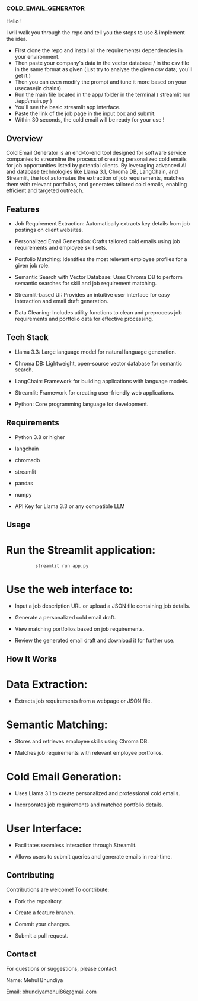 ### COLD_EMAIL_GENERATOR

Hello !

I will walk you through the repo and tell you the steps to use & implement the idea.


- First clone the repo and install all the requirements/ dependencies in your environment.
- Then paste your company's data in the vector database / in the csv file in the same format as given (just try to analyse the given csv data; you'll get it.)
- Then you can even modify the prompt and tune it more based on your usecase(in chains).
- Run the main file located in the app/ folder in the terminal ( streamlit run .\app\main.py )
- You'll see the basic streamlit app interface.
- Paste the link of the job page in the input box and submit.
- Within 30 seconds, the cold email will be ready for your use !

## Overview

Cold Email Generator is an end-to-end tool designed for software service companies to streamline the process of creating personalized cold emails for job opportunities listed by potential clients. By leveraging advanced AI and database technologies like Llama 3.1, Chroma DB, LangChain, and Streamlit, the tool automates the extraction of job requirements, matches them with relevant portfolios, and generates tailored cold emails, enabling efficient and targeted outreach.

## Features

- Job Requirement Extraction: Automatically extracts key details from job postings on client websites.

- Personalized Email Generation: Crafts tailored cold emails using job requirements and employee skill sets.

- Portfolio Matching: Identifies the most relevant employee profiles for a given job role.

- Semantic Search with Vector Database: Uses Chroma DB to perform semantic searches for skill and job requirement matching.

- Streamlit-based UI: Provides an intuitive user interface for easy interaction and email draft generation.

- Data Cleaning: Includes utility functions to clean and preprocess job requirements and portfolio data for effective processing.

## Tech Stack

- Llama 3.3: Large language model for natural language generation.

- Chroma DB: Lightweight, open-source vector database for semantic search.

- LangChain: Framework for building applications with language models.

- Streamlit: Framework for creating user-friendly web applications.

- Python: Core programming language for development.

## Requirements

- Python 3.8 or higher

- langchain

- chromadb

- streamlit

- pandas

- numpy

- API Key for Llama 3.3 or any compatible LLM

## Usage

# Run the Streamlit application:
               streamlit run app.py

# Use the web interface to:

- Input a job description URL or upload a JSON file containing job details.

- Generate a personalized cold email draft.

- View matching portfolios based on job requirements.

- Review the generated email draft and download it for further use.

## How It Works

 # Data Extraction:
 - Extracts job requirements from a webpage or JSON file.

 # Semantic Matching:

- Stores and retrieves employee skills using Chroma DB.

- Matches job requirements with relevant employee portfolios.

# Cold Email Generation:

- Uses Llama 3.1 to create personalized and professional cold emails.

- Incorporates job requirements and matched portfolio details.

# User Interface:

- Facilitates seamless interaction through Streamlit.

- Allows users to submit queries and generate emails in real-time.

## Contributing

 Contributions are welcome! To contribute:

- Fork the repository.

- Create a feature branch.

- Commit your changes.

- Submit a pull request.

## Contact

For questions or suggestions, please contact:

Name: Mehul Bhundiya

Email: bhundiyamehul86@gmail.com
